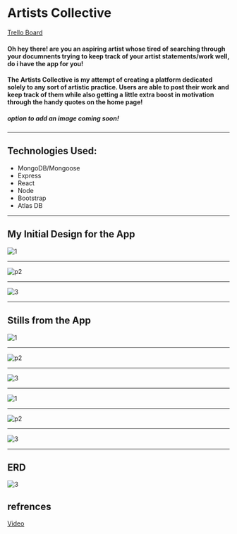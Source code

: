 # Artists Collective 
[Trello Board](https://trello.com/b/3EDkoUVF/project-4)
#### Oh hey there! are you an aspiring artist whose tired of searching through your documnents trying to keep track of your artist statements/work well, do i have the app for you! 

####  **The Artists Collective** is my attempt of creating a platform dedicated solely to any sort of artistic practice. Users are able to post their work and keep track of them while also getting a little extra boost in motivation through the handy quotes on the home page!  

##### option to add an image coming soon! 
___
## Technologies Used:
+ MongoDB/Mongoose
+ Express
+ React
+ Node
+ Bootstrap
+ Atlas DB
___

## My Initial Design for the App 
![1](readmeimages\1.png)
____
![p2](readmeimages\p2.png)
___
![3](readmeimages\3.png)
____

## Stills from the App 
![1](readmeimages\4.png)
____
![p2](readmeimages\6.png)
___
![3](readmeimages\12.png)
____
![1](readmeimages\8.png)
____
![p2](readmeimages\9.png)
___
![3](readmeimages\10.png)

___

## ERD 
![3](readmeimages\p4.png)

## refrences 

[Video ](https://www.youtube.com/watch?v=LzYTqzi9rQk&ab_channel=CodingwithElias)